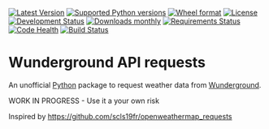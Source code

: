 [![Latest Version](https://img.shields.io/pypi/v/wunderground_requests.svg)](https://pypi.python.org/pypi/wunderground_requests/)
[![Supported Python versions](https://img.shields.io/pypi/pyversions/wunderground_requests.svg)](https://pypi.python.org/pypi/wunderground_requests/)
[![Wheel format](https://img.shields.io/pypi/wheel/wunderground_requests.svg)](https://pypi.python.org/pypi/wunderground_requests/)
[![License](https://img.shields.io/pypi/l/wunderground_requests.svg)](https://pypi.python.org/pypi/wunderground_requests/)
[![Development Status](https://img.shields.io/pypi/status/wunderground_requests.svg)](https://pypi.python.org/pypi/wunderground_requests/)
[![Downloads monthly](https://img.shields.io/pypi/dm/wunderground_requests.svg)](https://pypi.python.org/pypi/wunderground_requests/)
[![Requirements Status](https://requires.io/github/scls19fr/wunderground_requests/requirements.svg?branch=master)](https://requires.io/github/scls19fr/wunderground_requests/requirements/?branch=master)
[![Code Health](https://landscape.io/github/scls19fr/wunderground_requests/master/landscape.svg?style=flat)](https://landscape.io/github/scls19fr/wunderground_requests/master)
[![Build Status](https://travis-ci.org/scls19fr/wunderground_requests.svg)](https://travis-ci.org/scls19fr/wunderground_requests)

# Wunderground API requests
 
An unofficial [Python](https://www.python.org/) package to request weather data from [Wunderground](http://www.wunderground.com/).

WORK IN PROGRESS - Use it a your own risk

Inspired by https://github.com/scls19fr/openweathermap_requests